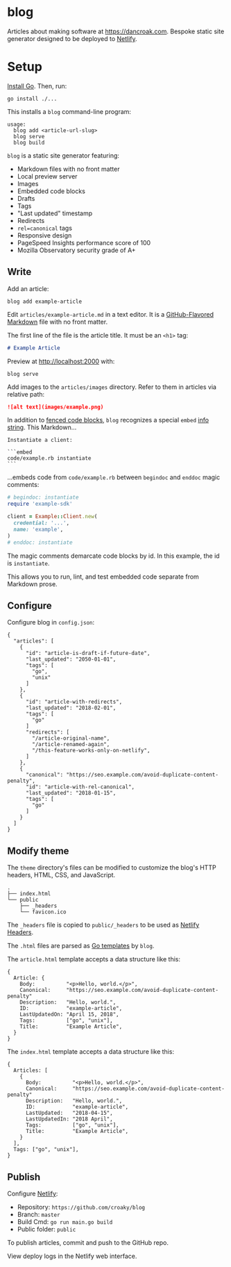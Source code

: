 # blog

Articles about making software at <https://dancroak.com>.
Bespoke static site generator
designed to be deployed to [Netlify](https://www.netlify.com/).

# Setup

[Install Go](https://dancroak.com/install-or-upgrade-go-on-macos).
Then, run:

```
go install ./...
```

This installs a `blog` command-line program:

```
usage:
  blog add <article-url-slug>
  blog serve
  blog build
```

`blog` is a static site generator featuring:

* Markdown files with no front matter
* Local preview server
* Images
* Embedded code blocks
* Drafts
* Tags
* "Last updated" timestamp
* Redirects
* `rel=canonical` tags
* Responsive design
* PageSpeed Insights performance score of 100
* Mozilla Observatory security grade of A+

## Write

Add an article:

```
blog add example-article
```

Edit `articles/example-article.md` in a text editor.
It is a [GitHub-Flavored Markdown](https://github.github.com/gfm/) file
with no front matter.

The first line of the file is the article title.
It must be an `<h1>` tag:

```md
# Example Article
```

Preview at <http://localhost:2000> with:

```
blog serve
```

Add images to the `articles/images` directory.
Refer to them in articles via relative path:

```md
![alt text](images/example.png)
```

In addition to
[fenced code blocks](https://github.github.com/gfm/#fenced-code-blocks),
`blog` recognizes a special `embed`
[info string](https://github.github.com/gfm/#info-string).
This Markdown...

    Instantiate a client:

    ```embed
    code/example.rb instantiate
    ```

...embeds code from `code/example.rb`
between `begindoc` and `enddoc` magic comments:

```ruby
# begindoc: instantiate
require 'example-sdk'

client = Example::Client.new(
  credential: '...',
  name: 'example',
)
# enddoc: instantiate
```

The magic comments demarcate code blocks by id.
In this example, the id is `instantiate`.

This allows you to run, lint, and test embedded code
separate from Markdown prose.

## Configure

Configure blog in `config.json`:

```
{
  "articles": [
    {
      "id": "article-is-draft-if-future-date",
      "last_updated": "2050-01-01",
      "tags": [
        "go",
        "unix"
      ]
    },
    {
      "id": "article-with-redirects",
      "last_updated": "2018-02-01",
      "tags": [
        "go"
      ]
      "redirects": [
        "/article-original-name",
        "/article-renamed-again",
        "/this-feature-works-only-on-netlify",
      ]
    },
    {
      "canonical": "https://seo.example.com/avoid-duplicate-content-penalty",
      "id": "article-with-rel-canonical",
      "last_updated": "2018-01-15",
      "tags": [
        "go"
      ]
    }
  ]
}
```

## Modify theme

The `theme` directory's files can be modified
to customize the blog's HTTP headers, HTML, CSS, and JavaScript.

```
.
├── index.html
└── public
    ├── _headers
    └── favicon.ico
```

The `_headers` file is copied to `public/_headers` to be used as
[Netlify Headers](https://www.netlify.com/docs/headers-and-basic-auth/).

The `.html` files
are parsed as [Go templates](https://gowebexamples.com/templates/)
by `blog`.

The `article.html` template accepts a data structure like this:

```
{
  Article: {
    Body:          "<p>Hello, world.</p>",
    Canonical:     "https://seo.example.com/avoid-duplicate-content-penalty"
    Description:   "Hello, world.",
    ID:            "example-article",
    LastUpdatedOn: "April 15, 2018",
    Tags:          ["go", "unix"],
    Title:         "Example Article",
  }
}
```

The `index.html` template accepts a data structure like this:

```
{
  Articles: [
    {
      Body:          "<p>Hello, world.</p>",
      Canonical:     "https://seo.example.com/avoid-duplicate-content-penalty"
      Description:   "Hello, world.",
      ID:            "example-article",
      LastUpdated:   "2018-04-15",
      LastUpdatedIn: "2018 April",
      Tags:          ["go", "unix"],
      Title:         "Example Article",
    }
  ],
  Tags: ["go", "unix"],
}
```

## Publish

Configure [Netlify](https://www.netlify.com):

* Repository: `https://github.com/croaky/blog`
* Branch: `master`
* Build Cmd: `go run main.go build`
* Public folder: `public`

To publish articles, commit and push to the GitHub repo.

View deploy logs in the Netlify web interface.
